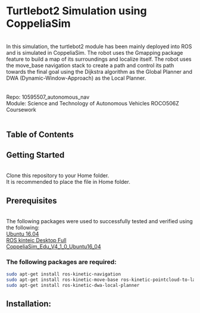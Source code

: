 # Turtlebot2 Simulation using CoppeliaSim 
<br>In this simulation, the turtlebot2 module has been mainly deployed into ROS and is simulated in CoppeliaSim. The robot uses the Gmapping package feature to build a map of its surroundings and localize itself. The robot uses the move_base navigation stack to create a path and control its path towards the final goal using the Dijkstra algorithm as the Global Planner and DWA (Dynamic-Window-Approach) as the Local Planner.
<br>
<br>
<br>Repo: 10595507_autonomous_nav
<br>Module: Science and Technology of Autonomous Vehicles ROCO506Z Coursework
<br>
<br>
## Table of Contents



## Getting Started 
<br> Clone this repository to your Home folder.
<br> It is recommended to place the file in Home folder.
<br>
## Prerequisites
<br>The following packages were used to successfully tested and verified using the following:
<br>[Ubuntu 16.04](https://releases.ubuntu.com/16.04/)
<br>[ROS kinteic Desktop Full](http://wiki.ros.org/kinetic/Installation/Ubuntu)
<br>[CoppeliaSim_Edu_V4_1_0_Ubuntu16_04](https://www.coppeliarobotics.com/previousVersions)
<br>
### The following packages are required:
```bash
sudo apt-get install ros-kinetic-navigation
sudo apt-get install ros-kinetic-move-base ros-kinetic-pointcloud-to-laserscan
sudo apt-get install ros-kinetic-dwa-local-planner
```

## Installation:
<br>
